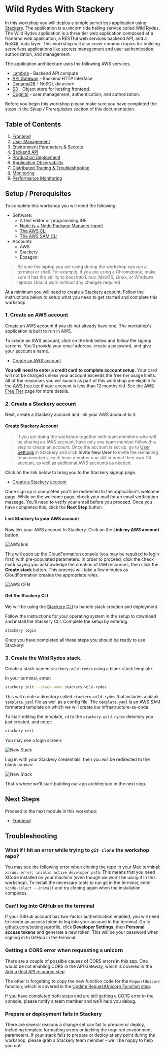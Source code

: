 # Wild Rydes With Stackery

In this workshop you will deploy a simple serverless application using [Stackery](https://stackery.io). The application is a unicorn ride hailing service called Wild Rydes. The Wild Rydes application is a three tier web application composed of a frontend web application, a RESTful web services backend API, and a NoSQL data layer. This workshop will also cover common topics for building serverless applications like secrets management and user authentication, authorization, and management.

The application architecture uses the following AWS services.

* [Lambda](https://aws.amazon.com/lambda/) - Backend API compute
* [API Gateway](https://aws.amazon.com/api-gateway/) - Backend HTTP interface
* [DynamoDB](https://aws.amazon.com/dynamodb/) - NoSQL datastore
* [S3](https://aws.amazon.com/s3/) - Object store for hosting frontend.
* [Cognito](https://aws.amazon.com/cognito/) - user management, authentication, and authorization.

Before you begin this workshop please make sure you have completed the steps in the *Setup / Prerequisites* section of this documentation.

## Table of Contents

1) [Frontend](./01-frontend.md)
1) [User Management](./02-user-management.md)
1) [Environment Parameters & Secrets](./03-environment-parameters.md)
1) [Backend API](./04-backend-api.md)
1) [Production Deployment](./05-production.md)
1) [Application Observability](06-application-observability.md)
1) [Distributed Tracing & Troubleshooting](07-troubleshooting-distributed-tracing.md)
1) [Monitoring](./08-monitoring.md)
1) [Performance Monitoring](./09-performance-monitoring.md)

## Setup / Prerequisites

To complete this workshop you will need the following:

* Software:
  * A text editor or programming IDE
  * <a href="https://nodejs.org/en/" target="_blank" alt="NodeJS">Node.js + Node Package Manager (npm)</a>
  * <a href="https://docs.aws.amazon.com/cli/latest/userguide/cli-chap-install.html" target="_blank" alt="AWS SAM CLI">The AWS CLI</a>
  * <a href="https://docs.aws.amazon.com/serverless-application-model/latest/developerguide/serverless-sam-cli-install.html" target="_blank" alt="AWS SAM CLI">The AWS SAM CLI</a>
* Accounts
  * AWS
  * Stackery
  * Epsagon

> Be sure the laptop you are using during the workshop can run a terminal or shell. For example, if you are using a Chromebook, make sure it has the ability to boot into Linux. MacOS, Linux, or Windows laptops should work without any changes required.

At a minimum you will need to create a Stackery account. Follow the instructions below to setup what you need to get started and complete this workshop.


### 1. Create an AWS account

Create an AWS account if you do not already have one. The workshop's application is built to run in AWS.

To create an AWS account, click on the link below and follow the signup screens. You'll provide your email address, create a password, and give your account a name.

* [Create an AWS account](https://portal.aws.amazon.com/billing/signup)

**You will need to enter a credit card to complete account setup.** Your card will not be charged unless your account exceeds the free tier usage limits. All of the resources you will launch as part of this workshop are eligible for the [AWS free tier](https://aws.amazon.com/free/) if your account is less than 12 months old. See the [AWS Free Tier](https://aws.amazon.com/free/) page for more details.


### 2. Create a Stackery account

Next, create a Stackery account and link your AWS account to it.


#### Create Stackery Account

> If you are doing the workshop together with team members who will be sharing an AWS account, have only one team member follow this step to create an account. Once the account is set up, go to [User Settings](https://app.stackery.io/settings/users) in Stackery and click **Invite New User** to invite the remaining team members. Each team member can still connect their own Git account, as well as additional AWS accounts as needed.

Click on the link below to bring you to the Stackery signup page.

* [Create a Stackery account](https://stackery.io/sign-up)

<!-- FIXME: IMAGE -->

Once sign up is completed you'll be redirected to the application's welcome page. While on the welcome page, check your mail for an email verification message. You'll need to verify your email before you proceed. Once you have completed this, click the **Next Step** button.

#### Link Stackery to your AWS account

Now link your AWS account to Stackery. Click on the **Link my AWS account** button.

<!-- FIXME: move image to repo -->
![AWS link](https://docs.stackery.io/docs/assets/quickstart/aws1.png)

This will open up the CloudFormation console (you may be required to login first) with pre-populated parameters. In order to proceed, click the check mark saying you acknowledge the creation of IAM resources, then click the **Create stack** button. This process will take a few minutes as CloudFormation creates the appropriate roles.

![AWS CFN](https://docs.stackery.io/docs/assets/quickstart/aws2.png)

#### Get the Stackery CLI

We will be using the [Stackery CLI](https://docs.stackery.io/docs/using-stackery/cli/) to handle stack creation and deployment.

Follow the instructions for your operating system in the setup to download and install the Stackery CLI. Complete the setup by entering:

```bash
stackery login
```

Once you have completed all these steps you should be ready to use Stackery!

### 3. Create the Wild Rydes stack.

Create a stack named `stackery-wild-rydes` using a blank stack template.

In your terminal, enter:

```bash
stackery init --stack-name stackery-wild-rydes
```

This will create a directory called `stackery-wild-rydes` that includes a blank `template.yaml` file as well as a config file. The `template.yaml` is an AWS SAM formatted template on which we will create our infrastructure-as-code.

To start editing the template, `cd` to the `stackery-wild-rydes` directory you just created, and enter:

```bash
stackery edit
```

You may see a login screen:

![New Stack](./images/00-new-stack.png)

Log in with your Stackery credentials, then you will be redirected to the blank canvas:

![New Stack](./images/00-stackery-canvas.png)

That's where we'll start building our app architecture in the next step.

## Next Steps

Proceed to the next module in this workshop:

* [Frontend](./01-frontend.md)

## Troubleshooting

### What if I hit an error while trying to `git clone` the workshop repo?

You may see the following error when cloning the repo in your Mac terminal: `xcrun: error: invalid active developer path`. This means that you need XCode installed on your machine (even though we won't be using it in this workshop). To install the necessary tools to run git in the terminal, enter `xcode-select --install` and try cloning again when the installation completes.

### Can't log into GitHub on the terminal

If your GitHub account has two-factor authentication enabled, you will need to create an access token to log into your account in the terminal. Go to [github.com/settings/profile](https://github.com/settings/profile), click **Developer Settings**, then **Personal access tokens** and generate a new token. This will be your password when signing in to GitHub in the terminal.

### Getting a CORS error when requesting a unicorn

There are a couple of possible causes of CORS errors in this app. One would be not enabling CORS in the API Gateway, which is covered in the [Add a Rest API resource step](https://github.com/stackery/wild-rydes-workshop/blob/master/04-backend-api.md#7-update-requestunicorn-function).

The other is forgetting to copy the new function code for the `RequestUnicorn` function, which is covered in the [Update RequestUnicorn Function step](https://github.com/stackery/wild-rydes-workshop/blob/master/04-backend-api.md#7-update-requestunicorn-function).

If you have completed both steps and are still getting a CORS error in the console, please notify a team member and we'll help you debug.

### Prepare or deployment fails in Stackery

There are several reasons a change set can fail to prepare or deploy, including template formatting errors or lacking the required environment parameters. If your stack fails to prepare or deploy at any point during the workshop, please grab a Stackery team member - we'll be happy to help you out!